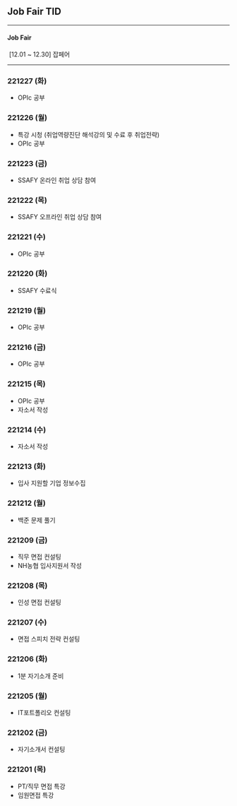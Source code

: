 ## Job Fair TID



---

#### Job Fair

​	[12.01 ~ 12.30] 잡페어

---



### 221227 (화)

- OPIc 공부



### 221226 (월)

- 특강 시청 (취업역량진단 해석강의 및 수료 후 취업전략)
- OPIc 공부



### 221223 (금)

- SSAFY 온라인 취업 상담 참여



### 221222 (목)

- SSAFY 오프라인 취업 상담 참여



### 221221 (수)

- OPIc 공부



### 221220 (화)

- SSAFY 수료식



### 221219 (월)

- OPIc 공부



### 221216 (금)

- OPIc 공부



### 221215 (목)

- OPIc 공부
- 자소서 작성



### 221214 (수)

- 자소서 작성



### 221213 (화)

- 입사 지원할 기업 정보수집



### 221212 (월)

- 백준 문제 풀기



### 221209 (금)

- 직무 면접 컨설팅
- NH농협 입사지원서  작성



### 221208 (목)

- 인성 면접 컨설팅



### 221207 (수)

- 면접 스피치 전략 컨설팅



### 221206 (화)

- 1분 자기소개 준비



### 221205 (월)

- IT포트폴리오 컨설팅



### 221202 (금)

- 자기소개서 컨설팅



### 221201 (목)

- PT/직무 면접 특강
- 임원면접 특강
